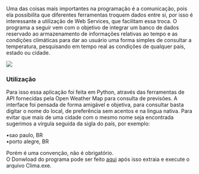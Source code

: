 Uma das coisas mais importantes na programação é a comunicação, pois ela possibilita que diferentes ferramentas troquem dados entre si, por isso é interessante a utilização de Web Services, que facilitam essa troca. O programa a seguir vem com o objetivo de integrar um banco de dados reservado ao armazenamento de informações relativas ao tempo e as condições climáticas para dar ao usuário uma forma simples de consultar a temperatura, pesquisando em tempo real as condições de qualquer país, estado ou cidade.

  

![](https://claudio-silva.netlify.app/imagens/programa.png)  
  

### **Utilização**

Para isso essa aplicação foi feita em Python, através das ferramentas de API fornecidas pela Open Weather Map para consulta de previsões. A interface foi pensada de forma amigável e objetiva, para consultar basta digitar o nome do local, de preferência sem acentos e na lingua nativa. Para evitar que mais de uma cidade com o mesmo nome seja encontrada sugerimos a virgula seguida da sigla do país, por exemplo:  
  
•sao paulo, BR  
•porto alegre, BR  
  
Porém é uma convenção, não é obrigatório.  
O Donwload do programa pode ser feito [aqui](https://claudio-silva.netlify.app/arquivos/consultar_clima.rar) após isso extraia e execute o arquivo Clima.exe.

